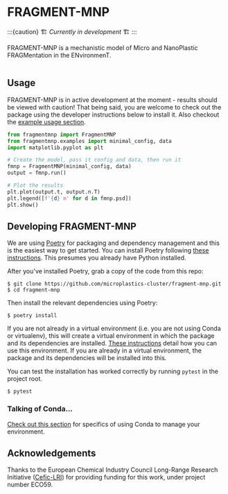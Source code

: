 # FRAGMENT-MNP

:::{caution}
🏗️ *Currently in development* 🏗️
:::

FRAGMENT-MNP is a mechanistic model of Micro and NanoPlastic FRAGMentation in the ENvironmenT.

```{tableofcontents}
```

## Usage

FRAGMENT-MNP is in active development at the moment - results should be viewed with caution! That being said, you are welcome to check out the package using the developer instructions below to install it. Also checkout the [example usage section](example-usage.ipynb).

```python
from fragmentmnp import FragmentMNP
from fragmentmnp.examples import minimal_config, data
import matplotlib.pyplot as plt

# Create the model, pass it config and data, then run it
fmnp = FragmentMNP(minimal_config, data)
output = fmnp.run()

# Plot the results
plt.plot(output.t, output.n.T)
plt.legend([f'{d} m' for d in fmnp.psd])
plt.show()
```

## Developing FRAGMENT-MNP

We are using [Poetry](https://python-poetry.org/) for packaging and dependency management and this is the easiest way to get started. You can install Poetry following [these instructions](https://python-poetry.org/docs/#installation). This presumes you already have Python installed.

After you've installed Poetry, grab a copy of the code from this repo:

```shell
$ git clone https://github.com/microplastics-cluster/fragment-mnp.git
$ cd fragment-mnp
```

Then install the relevant dependencies using Poetry:

```shell
$ poetry install 
```

If you are not already in a virtual environment (i.e. you are not using Conda or virtualenv), this will create a virtual environment in which the package and its dependencies are installed. [These instructions](https://python-poetry.org/docs/basic-usage/#using-your-virtual-environment) detail how you can use this environment. If you are already in a virtual environment, the package and its dependencies will be installed into this.

You can test the installation has worked correctly by running `pytest` in the project root.

```shell
$ pytest
```

### Talking of Conda...

[Check out this section](conda.md) for specifics of using Conda to manage your environment.

## Acknowledgements

Thanks to the European Chemical Industry Council Long-Range Research Initiative ([Cefic-LRI](https://cefic-lri.org/)) for providing funding for this work, under project number ECO59.